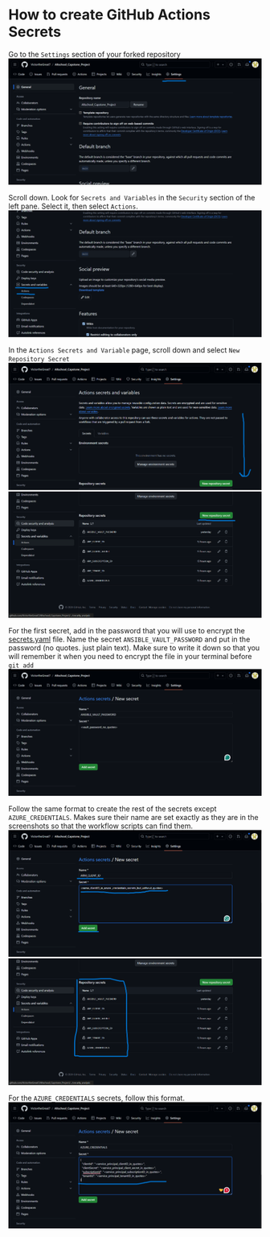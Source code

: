 # How to create GitHub Actions Secrets

Go to the `Settings` section of your forked repository
![GitHub Actions Secret 1](png_files/github_actions_secrets1.png)

Scroll down. Look for `Secrets and Variables` in the `Security` section of the left pane. Select it, then select `Actions`.
![GitHub Actions Secret 2](png_files/github_actions_secrets2.png)

In the `Actions Secrets and Variable` page, scroll down and select `New Repository Secret`
![GitHub Actions Secret 3](png_files/github_actions_secrets3.png)
![GitHub Actions Secret 4](png_files/github_actions_secrets4.png)

For the first secret, add in the password that you will use to encrypt the [secrets.yaml](../secrets.yaml) file. Name the secret `ANSIBLE_VAULT_PASSWORD` and put in the password (no quotes. just plain text). Make sure to write it down so that you will remember it when you need to encrypt the file in your terminal before `git add`
![GitHub Actions Secret 5](png_files/github_actions_secrets5.png)

Follow the same format to create the rest of the secrets except `AZURE_CREDENTIALS`. Makes sure their name are set exactly as they are in the screenshots so that the workflow scripts can find them.
![GitHub Actions Secret 6](png_files/github_actions_secrets6.png)
![GitHub Actions Secret 7](png_files/github_actions_secrets7.png)

For the `AZURE_CREDENTIALS` secrets, follow this format.
![GitHub Actions Secret 8](png_files/github_actions_secrets8.png)
